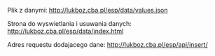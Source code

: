Plik z danymi:
http://lukboz.cba.pl/esp/data/values.json

Strona do wyswietlania i usuwania danych:
http://lukboz.cba.pl/esp/data/index.html

Adres requestu dodajacego dane:
http://lukboz.cba.pl/esp/api/insert/
